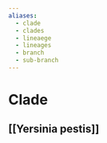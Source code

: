 ```yaml
---
aliases:
  - clade
  - clades
  - lineaege
  - lineages
  - branch
  - sub-branch
---
```


# Clade

## [[Yersinia pestis]]